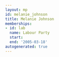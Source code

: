 ```yaml
---
layout: mp
id: melanie_johnson
title: Melanie Johnson
memberships:
- id: lab
  name: Labour Party
  start: 
  end: '2005-03-18'
autogenerated: true
---
```

